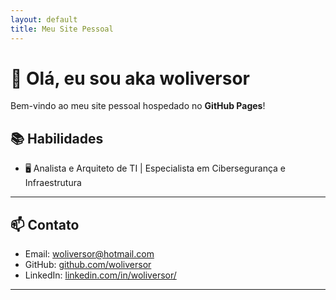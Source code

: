 ```yaml
---
layout: default
title: Meu Site Pessoal
---
```


# 👋 Olá, eu sou **aka woliversor**

Bem-vindo ao meu site pessoal hospedado no **GitHub Pages**!

## 📚 Habilidades

- 🖥️ Analista e Arquiteto de TI | Especialista em Cibersegurança e Infraestrutura

---

## 📫 Contato

- Email: [woliversor@hotmail.com](mailto:woliversor@hotmail.com)
- GitHub: [github.com/woliversor](https://github.com/woliversor)
- LinkedIn: [linkedin.com/in/woliversor/](https://www.linkedin.com/in/woliversor/)

---
